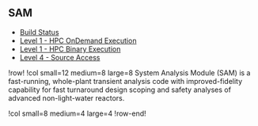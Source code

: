 ## SAM

- [Build Status](https://civet.inl.gov/repo/620/)
- [Level 1 - HPC OnDemand Execution](ncrc/applications/ncrc_sam_ondemand.md)
- [Level 1 - HPC Binary Execution](ncrc/applications/hpc_sam.md)
- [Level 4 - Source Access](ncrc/applications/ncrc_sam_level4.md)

!row!
!col small=12 medium=8 large=8
System Analysis Module (SAM) is a fast-running, whole-plant transient analysis code with improved-fidelity capability for fast turnaround design scoping and safety analyses of advanced non-light-water reactors.

!col small=8 medium=4 large=4
!row-end!
